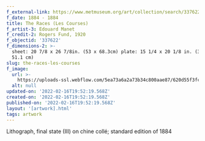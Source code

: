 ```yaml
---
f_external-link: https://www.metmuseum.org/art/collection/search/337622
f_date: 1884 - 1884
title: The Races (Les Courses)
f_artist-3: Edouard Manet
f_credit-2: Rogers Fund, 1920
f_objectid: '337622'
f_dimensions-2: >-
  sheet: 20 7/8 x 26 7/8in. (53 x 68.3cm) plate: 15 1/4 x 20 1/8 in. (38.7 x
  51.1 cm)
slug: the-races-les-courses
f_image:
  url: >-
    https://uploads-ssl.webflow.com/5ea73a6a2a73b34c800aae87/620d55f3fcfd255dd262507b_DP108215.jpeg
  alt: null
updated-on: '2022-02-16T19:52:19.568Z'
created-on: '2022-02-16T19:52:19.568Z'
published-on: '2022-02-16T19:52:19.568Z'
layout: '[artwork].html'
tags: artwork
---
```


Lithograph, final state (III) on chine collé; standard edition of 1884
